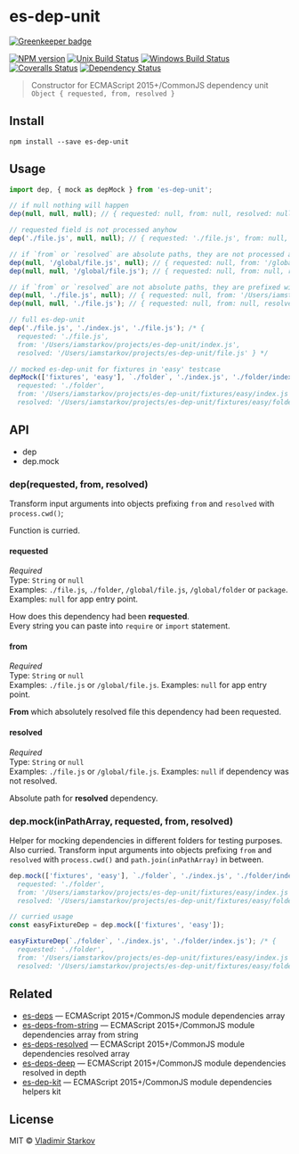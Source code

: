 # es-dep-unit

[![Greenkeeper badge](https://badges.greenkeeper.io/iamstarkov/es-dep-unit.svg)](https://greenkeeper.io/)

[![NPM version][npm-image]][npm-url]
[![Unix Build Status][travis-image]][travis-url]
[![Windows Build Status][appveyor-image]][appveyor-url]
[![Coveralls Status][coveralls-image]][coveralls-url]
[![Dependency Status][depstat-image]][depstat-url]

> Constructor for ECMAScript 2015+/CommonJS dependency unit `Object { requested, from, resolved }`

## Install

    npm install --save es-dep-unit

## Usage

```js
import dep, { mock as depMock } from 'es-dep-unit';

// if null nothing will happen
dep(null, null, null); // { requested: null, from: null, resolved: null }

// requested field is not processed anyhow
dep('./file.js', null, null); // { requested: './file.js', from: null, resolved: null }

// if `from` or `resolved` are absolute paths, they are not processed anyhow too
dep(null, '/global/file.js', null); // { requested: null, from: '/global/file.js', resolved: null }
dep(null, null, '/global/file.js'); // { requested: null, from: null, resolved: '/global/file.js' }

// if `from` or `resolved` are not absolute paths, they are prefixed with `process.cwd()`
dep(null, './file.js', null); // { requested: null, from: '/Users/iamstarkov/projects/es-dep-unit/file.js', resolved: null }
dep(null, null, './file.js'); // { requested: null, from: null, resolved: '/Users/iamstarkov/projects/es-dep-unit/file.js' }

// full es-dep-unit
dep('./file.js', './index.js', './file.js'); /* {
  requested: './file.js',
  from: '/Users/iamstarkov/projects/es-dep-unit/index.js',
  resolved: '/Users/iamstarkov/projects/es-dep-unit/file.js' } */

// mocked es-dep-unit for fixtures in 'easy' testcase
depMock(['fixtures', 'easy'], `./folder`, './index.js', './folder/index.js'); /* {
  requested: './folder',
  from: '/Users/iamstarkov/projects/es-dep-unit/fixtures/easy/index.js',
  resolved: '/Users/iamstarkov/projects/es-dep-unit/fixtures/easy/folder/index.js' } */
```

## API

* dep
* dep.mock

### dep(requested, from, resolved)

Transform input arguments into objects prefixing `from` and `resolved` with `process.cwd()`;

Function is curried.

#### requested

*Required*  
Type: `String` or `null`  
Examples: `./file.js`, `./folder`, `/global/file.js`, `/global/folder` or `package`.
Examples: `null` for app entry point.

How does this dependency had been **requested**.  
Every string you can paste into `require` or `import` statement.

#### from

*Required*  
Type: `String` or `null`   
Examples: `./file.js` or `/global/file.js`.
Examples: `null` for app entry point.

**From** which absolutely resolved file this dependency had been requested.

#### resolved

*Required*  
Type: `String` or `null`  
Examples: `./file.js` or `/global/file.js`.
Examples: `null` if dependency was not resolved.

Absolute path for **resolved** dependency.

### dep.mock(inPathArray, requested, from, resolved)

Helper for mocking dependencies in different folders for testing purposes. Also curried.
Transform input arguments into objects prefixing `from` and `resolved` with `process.cwd()` and `path.join(inPathArray)` in between.

```js
dep.mock(['fixtures', 'easy'], `./folder`, './index.js', './folder/index.js'); /* {
  requested: './folder',
  from: '/Users/iamstarkov/projects/es-dep-unit/fixtures/easy/index.js',
  resolved: '/Users/iamstarkov/projects/es-dep-unit/fixtures/easy/folder/index.js' } */

// curried usage
const easyFixtureDep = dep.mock(['fixtures', 'easy']);

easyFixtureDep(`./folder`, './index.js', './folder/index.js'); /* {
  requested: './folder',
  from: '/Users/iamstarkov/projects/es-dep-unit/fixtures/easy/index.js',
  resolved: '/Users/iamstarkov/projects/es-dep-unit/fixtures/easy/folder/index.js' } */
```

## Related

* [es-deps][es-deps] — ECMAScript 2015+/CommonJS module dependencies array
* [es-deps-from-string][es-deps-from-string] — ECMAScript 2015+/CommonJS module dependencies array from string
* [es-deps-resolved][es-deps-resolved] — ECMAScript 2015+/CommonJS module dependencies resolved array
* [es-deps-deep][es-deps-deep] — ECMAScript 2015+/CommonJS module dependencies resolved in depth
* [es-dep-kit][es-dep-kit] — ECMAScript 2015+/CommonJS module dependencies helpers kit

[es-deps]: https://github.com/iamstarkov/es-deps
[es-deps-from-string]: https://github.com/iamstarkov/es-deps-from-string
[es-deps-resolved]: https://github.com/iamstarkov/es-deps-resolved
[es-deps-deep]: https://github.com/iamstarkov/es-deps-deep
[es-dep-kit]: https://github.com/iamstarkov/es-dep-kit

## License

MIT © [Vladimir Starkov](https://iamstarkov.com)

[npm-url]: https://npmjs.org/package/es-dep-unit
[npm-image]: https://img.shields.io/npm/v/es-dep-unit.svg?style=flat-square

[travis-url]: https://travis-ci.org/iamstarkov/es-dep-unit
[travis-image]: https://img.shields.io/travis/iamstarkov/es-dep-unit.svg?style=flat-square&label=unix

[appveyor-url]: https://ci.appveyor.com/project/iamstarkov/es-dep-unit
[appveyor-image]: https://img.shields.io/appveyor/ci/iamstarkov/es-dep-unit.svg?style=flat-square&label=windows

[coveralls-url]: https://coveralls.io/r/iamstarkov/es-dep-unit
[coveralls-image]: https://img.shields.io/coveralls/iamstarkov/es-dep-unit.svg?style=flat-square

[depstat-url]: https://david-dm.org/iamstarkov/es-dep-unit
[depstat-image]: https://david-dm.org/iamstarkov/es-dep-unit.svg?style=flat-square
